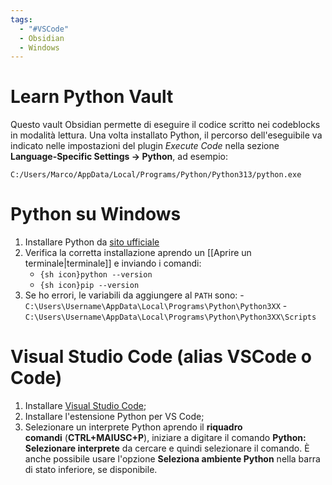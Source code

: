 ```yaml
---
tags:
  - "#VSCode"
  - Obsidian
  - Windows
---
```

# Learn Python Vault

Questo vault Obsidian permette di eseguire il codice scritto nei codeblocks in modalità lettura. Una volta installato Python, il percorso dell'eseguibile va indicato nelle impostazioni del plugin *Execute Code* nella sezione **Language-Specific Settings → Python**, ad esempio:

`C:/Users/Marco/AppData/Local/Programs/Python/Python313/python.exe`
# Python su Windows

1. Installare Python da [sito ufficiale](https://www.python.org/)
2. Verifica la corretta installazione aprendo un [[Aprire un terminale|terminale]] e inviando i comandi:
    - `{sh icon}python --version` 
    - `{sh icon}pip --version`
3. Se ho errori, le variabili da aggiungere al `PATH` sono:
	   - `C:\Users\Username\AppData\Local\Programs\Python\Python3XX`
	   - `C:\Users\Username\AppData\Local\Programs\Python\Python3XX\Scripts`

# Visual Studio Code (alias VSCode o Code)

1. Installare [Visual Studio Code](https://code.visualstudio.com/Download);
2. Installare l'estensione Python per VS Code;
3. Selezionare un interprete Python aprendo il **riquadro comandi** (**CTRL+MAIUSC+P**), iniziare a digitare il comando **Python: Selezionare interprete** da cercare e quindi selezionare il comando. È anche possibile usare l'opzione **Seleziona ambiente Python** nella barra di stato inferiore, se disponibile.